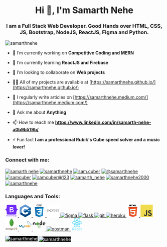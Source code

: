<h1 align="center">Hi 👋, I'm Samarth Nehe</h1>
<h3 align="center">I am a Full Stack Web Developer. Good Hands over HTML, CSS, JS, Bootstrap, NodeJS, ReactJS, Figma and Python.</h3>

<p align="left"> <img src="https://komarev.com/ghpvc/?username=samarthnehe&label=Profile%20views&color=0e75b6&style=flat" alt="samarthnehe" /> </p>

- 🔭 I’m currently working on **Competitive Coding and MERN**

- 🌱 I’m currently learning **ReactJS and Firebase**

- 👯 I’m looking to collaborate on **Web projects**

- 👨‍💻 All of my projects are available at [https://samarthnehe.github.io/](https://samarthnehe.github.io/)

- 📝 I regularly write articles on [https://samarthnehe.medium.com/](https://samarthnehe.medium.com/)

- 💬 Ask me about **Anything**

- 📫 How to reach me **https://www.linkedin.com/in/samarth-nehe-a0b9b519b/**

- ⚡ Fun fact **I am a professional Rubik's Cube speed solver and a music lover!**

<h3 align="left">Connect with me:</h3>
<p align="left">
<a href="https://linkedin.com/in/samarth nehe" target="blank"><img align="center" src="https://cdn.jsdelivr.net/npm/simple-icons@3.0.1/icons/linkedin.svg" alt="samarth nehe" height="30" width="40" /></a>
<a href="https://fb.com/samarthnehe" target="blank"><img align="center" src="https://cdn.jsdelivr.net/npm/simple-icons@3.0.1/icons/facebook.svg" alt="samarthnehe" height="30" width="40" /></a>
<a href="https://instagram.com/sam.cuber" target="blank"><img align="center" src="https://cdn.jsdelivr.net/npm/simple-icons@3.0.1/icons/instagram.svg" alt="sam.cuber" height="30" width="40" /></a>
<a href="https://medium.com/@samarthnehe" target="blank"><img align="center" src="https://cdn.jsdelivr.net/npm/simple-icons@3.0.1/icons/medium.svg" alt="@samarthnehe" height="30" width="40" /></a>
<a href="https://www.youtube.com/c/samcuber" target="blank"><img align="center" src="https://cdn.jsdelivr.net/npm/simple-icons@3.0.1/icons/youtube.svg" alt="samcuber" height="30" width="40" /></a>
<a href="https://www.codechef.com/users/samcuber@123" target="blank"><img align="center" src="https://cdn.jsdelivr.net/npm/simple-icons@3.1.0/icons/codechef.svg" alt="samcuber@123" height="30" width="40" /></a>
<a href="https://www.hackerrank.com/samarth_nehe" target="blank"><img align="center" src="https://cdn.jsdelivr.net/npm/simple-icons@3.0.1/icons/hackerrank.svg" alt="samarth_nehe" height="30" width="40" /></a>
<a href="https://codeforces.com/profile/samarthnehe2000" target="blank"><img align="center" src="https://cdn.jsdelivr.net/npm/simple-icons@3.0.1/icons/codeforces.svg" alt="samarthnehe2000" height="30" width="40" /></a>
<a href="https://www.leetcode.com/samarthnehe" target="blank"><img align="center" src="https://cdn.jsdelivr.net/npm/simple-icons@3.0.1/icons/leetcode.svg" alt="samarthnehe" height="30" width="40" /></a>
</p>

<h3 align="left">Languages and Tools:</h3>
<p align="left"> <a href="https://getbootstrap.com" target="_blank"> <img src="https://raw.githubusercontent.com/devicons/devicon/master/icons/bootstrap/bootstrap-plain-wordmark.svg" alt="bootstrap" width="40" height="40"/> </a> <a href="https://www.w3schools.com/cpp/" target="_blank"> <img src="https://raw.githubusercontent.com/devicons/devicon/master/icons/cplusplus/cplusplus-original.svg" alt="cplusplus" width="40" height="40"/> </a> <a href="https://www.w3schools.com/css/" target="_blank"> <img src="https://raw.githubusercontent.com/devicons/devicon/master/icons/css3/css3-original-wordmark.svg" alt="css3" width="40" height="40"/> </a> <a href="https://expressjs.com" target="_blank"> <img src="https://raw.githubusercontent.com/devicons/devicon/master/icons/express/express-original-wordmark.svg" alt="express" width="40" height="40"/> </a> <a href="https://www.figma.com/" target="_blank"> <img src="https://www.vectorlogo.zone/logos/figma/figma-icon.svg" alt="figma" width="40" height="40"/> </a> <a href="https://flask.palletsprojects.com/" target="_blank"> <img src="https://www.vectorlogo.zone/logos/pocoo_flask/pocoo_flask-icon.svg" alt="flask" width="40" height="40"/> </a> <a href="https://git-scm.com/" target="_blank"> <img src="https://www.vectorlogo.zone/logos/git-scm/git-scm-icon.svg" alt="git" width="40" height="40"/> </a> <a href="https://heroku.com" target="_blank"> <img src="https://www.vectorlogo.zone/logos/heroku/heroku-icon.svg" alt="heroku" width="40" height="40"/> </a> <a href="https://www.w3.org/html/" target="_blank"> <img src="https://raw.githubusercontent.com/devicons/devicon/master/icons/html5/html5-original-wordmark.svg" alt="html5" width="40" height="40"/> </a> <a href="https://developer.mozilla.org/en-US/docs/Web/JavaScript" target="_blank"> <img src="https://raw.githubusercontent.com/devicons/devicon/master/icons/javascript/javascript-original.svg" alt="javascript" width="40" height="40"/> </a> <a href="https://www.mongodb.com/" target="_blank"> <img src="https://raw.githubusercontent.com/devicons/devicon/master/icons/mongodb/mongodb-original-wordmark.svg" alt="mongodb" width="40" height="40"/> </a> <a href="https://www.mysql.com/" target="_blank"> <img src="https://raw.githubusercontent.com/devicons/devicon/master/icons/mysql/mysql-original-wordmark.svg" alt="mysql" width="40" height="40"/> </a> <a href="https://nodejs.org" target="_blank"> <img src="https://raw.githubusercontent.com/devicons/devicon/master/icons/nodejs/nodejs-original-wordmark.svg" alt="nodejs" width="40" height="40"/> </a> <a href="https://postman.com" target="_blank"> <img src="https://www.vectorlogo.zone/logos/getpostman/getpostman-icon.svg" alt="postman" width="40" height="40"/> </a> <a href="https://reactjs.org/" target="_blank"> <img src="https://raw.githubusercontent.com/devicons/devicon/master/icons/react/react-original-wordmark.svg" alt="react" width="40" height="40"/> </a> </p>

<p><img style="background-color:black;color:white" align="left" src="https://github-readme-stats.vercel.app/api/top-langs?username=samarthnehe&show_icons=true&locale=en&layout=compact" alt="samarthnehe" /></p>

<p>&nbsp;<img style="background-color:black;color:white"  align="center" src="https://github-readme-stats.vercel.app/api?username=samarthnehe&show_icons=true&locale=en" alt="samarthnehe" /></p>
